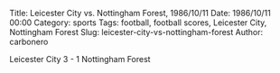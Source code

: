 Title: Leicester City vs. Nottingham Forest, 1986/10/11
Date: 1986/10/11 00:00
Category: sports
Tags: football, football scores, Leicester City, Nottingham Forest
Slug: leicester-city-vs-nottingham-forest
Author: carbonero


Leicester City 3 - 1 Nottingham Forest

